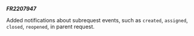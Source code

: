***FR2207947***

Added notifications about subrequest events, 
such as ```created```, ```assigned```, ```closed```, ```reopened```, in parent request.
